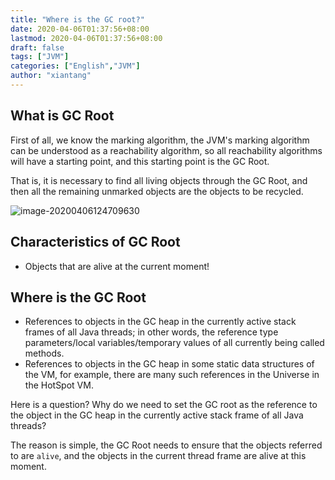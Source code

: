 ```yaml
---
title: "Where is the GC root?"
date: 2020-04-06T01:37:56+08:00
lastmod: 2020-04-06T01:37:56+08:00
draft: false
tags: ["JVM"]
categories: ["English","JVM"]
author: "xiantang"
---
```


## What is GC Root

First of all, we know the marking algorithm, the JVM's marking algorithm can be understood as a reachability algorithm, so all reachability algorithms will have a starting point, and this starting point is the GC Root.

That is, it is necessary to find all living objects through the GC Root, and then all the remaining unmarked objects are the objects to be recycled.

![image-20200406124709630](https://tva1.sinaimg.cn/large/00831rSTly1gdjy7qsfg9j30w60cc47s.jpg)

## Characteristics of GC Root

* Objects that are alive at the current moment!



## Where is the GC Root

* References to objects in the GC heap in the currently active stack frames of all Java threads; in other words, the reference type parameters/local variables/temporary values of all currently being called methods.
* References to objects in the GC heap in some static data structures of the VM, for example, there are many such references in the Universe in the HotSpot VM.



Here is a question? Why do we need to set the GC root as the reference to the object in the GC heap in the currently active stack frame of all Java threads?

The reason is simple, the GC Root needs to ensure that the objects referred to are `alive`, and the objects in the current thread frame are alive at this moment.
